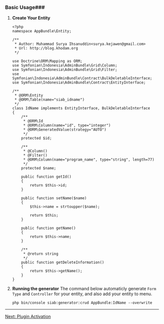 ### Basic Usage###

1. **Create Your Entity**

    ```lang=php
    <?php
    namespace AppBundle\Entity;

    /**
     * Author: Muhammad Surya Ihsanuddin<surya.kejawen@gmail.com>
     * Url: http://blog.khodam.org
     */

    use Doctrine\ORM\Mapping as ORM;
    use Symfonian\Indonesia\AdminBundle\Grid\Column;
    use Symfonian\Indonesia\AdminBundle\Grid\Filter;
    use Symfonian\Indonesia\AdminBundle\Contract\BulkDeletableInterface;
    use Symfonian\Indonesia\AdminBundle\Contract\EntityInterface;

    /**
     * @ORM\Entity
     * @ORM\Table(name="siab_idname")
     */
    class IdName implements EntityInterface, BulkDeletableInterface
    {
        /**
         * @ORM\Id
         * @ORM\Column(name="id", type="integer")
         * @ORM\GeneratedValue(strategy="AUTO")
         */
        protected $id;

        /**
         * @Column()
         * @Filter()
         * @ORM\Column(name="program_name", type="string", length=77)
         */
        protected $name;

        public function getId()
        {
            return $this->id;
        }

        public function setName($name)
        {
            $this->name = strtoupper($name);

            return $this;
        }

        public function getName()
        {
            return $this->name;
        }

        /**
         * @return string
         */
        public function getDeleteInformation()
        {
            return $this->getName();
        }
    }
    ```

2. **Running the generator**
    The command below automaticly generate `Form Type` and `Controller` for your entity, and also add your entity to menu.

    ```lang=shell
    php bin/console siab:generator:crud AppBundle:IdName --overwrite
    ```
---

[Next: Plugin Activation](plugin_activation.md)
